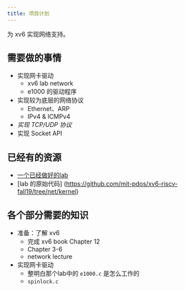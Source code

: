 ```yaml
---
title: 项目计划
---
```


为 xv6 实现网络支持。

## 需要做的事情

- 实现网卡驱动
    - xv6 lab network
    - e1000 的驱动程序
- 实现较为底层的网络协议
    - Ethernet、ARP
    - IPv4 & ICMPv4
- *实现 TCP/UDP 协议*
- 实现 Socket API

## 已经有的资源

- [一个已经做好的lab](https://github.com/duguosheng/xv6-labs-2020/tree/net)
- [lab 的原始代码] (https://github.com/mit-pdos/xv6-riscv-fall19/tree/net/kernel)

## 各个部分需要的知识

- 准备：了解 xv6
    - 完成 xv6 book Chapter 12
    - Chapter 3-6
    - network lecture
- 实现网卡驱动
    - 整明白那个lab中的 `e1000.c` 是怎么工作的
    - `spinlock.c`

